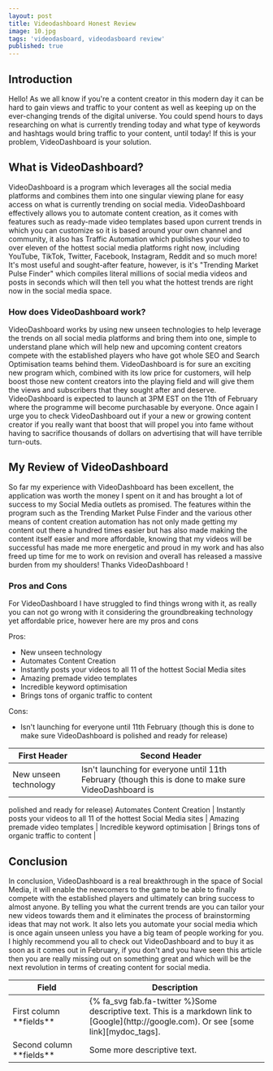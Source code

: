 ```yaml
---
layout: post
title: Videodashboard Honest Review
image: 10.jpg
tags: 'videodasboard, videodasboard review'
published: true
---
```

## Introduction
Hello! As we all know if you're a content creator in this modern day it can be hard to gain views and traffic
to your content as well as keeping up on the ever-changing trends of the digital universe. You could spend
hours to days researching on what is currently trending today and what type of keywords and hashtags would
bring traffic to your content, until today! If this is your problem, VideoDashboard is your solution.

## What is VideoDashboard?
VideoDashboard is a program which leverages all the social media platforms and combines them into one
singular viewing plane for easy access on what is currently trending on social media. VideoDashboard
effectively allows you to automate content creation, as it comes with features such as ready-made video
templates based upon current trends in which you can customize so it is based around your own channel and
community, it also has Traffic Automation which publishes your video to over eleven of the hottest social
media platforms right now, including YouTube, TikTok, Twitter, Facebook, Instagram, Reddit and so much
more! It's most useful and sought-after feature, however, is it's "Trending Market Pulse Finder" which
compiles literal millions of social media videos and posts in seconds which will then tell you what the
hottest trends are right now in the social media space.


### How does VideoDashboard work?
VideoDashboard works by using new unseen technologies to help leverage the trends on all social media
platforms and bring them into one, simple to understand plane which will help new and upcoming content
creators compete with the established players who have got whole SEO and Search Optimisation teams
behind them. VideoDashboard is for sure an exciting new program which, combined with its low price for
customers, will help boost those new content creators into the playing field and will give them the views and
subscribers that they sought after and deserve.
VideoDashboard is expected to launch at 3PM EST on the 11th of February where the programme will
become purchasable by everyone. Once again I urge you to check VideoDashboard out if your a new or
growing content creator if you really want that boost that will propel you into fame without having to
sacrifice thousands of dollars on advertising that will have terrible turn-outs.

## My Review of VideoDashboard
So far my experience with VideoDashboard has been excellent, the application was worth the money I
spent on it and has brought a lot of success to my Social Media outlets as promised. The features within the
program such as the Trending Market Pulse Finder and the various other means of content creation
automation has not only made getting my content out there a hundred times easier but has also made making 
the content itself easier and more affordable, knowing that my videos will be successful has made me more
energetic and proud in my work and has also freed up time for me to work on revision and overall has
released a massive burden from my shoulders! Thanks VideoDashboard !


### Pros and Cons
For VideoDashboard I have struggled to find things wrong with it, as really you can not go wrong with it
considering the groundbreaking technology yet affordable price, however here are my pros and cons

Pros:
- New unseen technology
- Automates Content Creation
- Instantly posts your videos to all 11 of the hottest Social Media sites
- Amazing premade video templates
- Incredible keyword optimisation
- Brings tons of organic traffic to content

Cons:
- Isn't launching for everyone until 11th February (though this is done to make sure VideoDashboard is
polished and ready for release)


First Header | Second Header
------------ | -------------
New unseen technology | Isn't launching for everyone until 11th February (though this is done to make sure VideoDashboard is
polished and ready for release)
Automates Content Creation | 
Instantly posts your videos to all 11 of the hottest Social Media sites | 
Amazing premade video templates | 
Incredible keyword optimisation | 
Brings tons of organic traffic to content | 

## Conclusion
In conclusion, VideoDashboard is a real breakthrough in the space of Social Media, it will enable the
newcomers to the game to be able to finally compete with the established players and ultimately can bring
success to almost anyone. By telling you what the current trends are you can tailor your new videos towards
them and it eliminates the process of brainstorming ideas that may not work. It also lets you automate your
social media which is once again unseen unless you have a big team of people working for you. I highly
recommend you all to check out VideoDashboard and to buy it as soon as it comes out in February, if you
don't and you have seen this article then you are really missing out on something great and which will be the
next revolution in terms of creating content for social media.

<table>
<colgroup>
<col width="30%" />
<col width="70%" />
</colgroup>
<thead>
<tr class="header">
<th>Field</th>
<th>Description</th>
</tr>
</thead>
<tbody>
<tr>
<td markdown="span"><i class="fa fa-camera-retro fa-lg"></i>First column **fields**</td>
<td markdown="span"><i class="fa fa-camera-retro fa-lg"></i>{% fa_svg fab.fa-twitter %}Some descriptive text. This is a markdown link to [Google](http://google.com). Or see [some link][mydoc_tags].</td>
</tr>
<tr>
<td markdown="span"><ion-icon name="partly-sunny"></ion-icon>Second column **fields**</td>
<td markdown="span">Some more descriptive text.
</td>
</tr>
</tbody>
</table>

